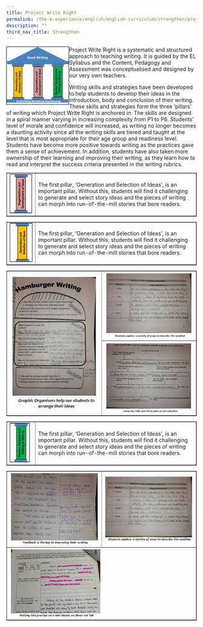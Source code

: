 ```yaml
---
title: Project Write Right
permalink: /the-k-experience/english/english-curriculum/strengthen/project-write-right/
description: ""
third_nav_title: Strengthen
---
```

<img style="width: 33%;" src="/images/pwr.png" align = "left" />
<p>Project Write Right is a systematic and structured approach to teaching writing. It is guided by the EL Syllabus and the Content, Pedagogy and Assessment was conceptualised and designed by our very own teachers.</p>
<p>Writing skills and strategies have been developed to help students to develop their ideas in the introduction, body and conclusion of their writing. These skills and strategies form the three &lsquo;pillars&rsquo; of writing which Project Write Right is anchored in. The skills are designed in a spiral manner varying in increasing complexity from P1 to P6. Students&rsquo; level of morale and confidence will increased, as writing no longer becomes a daunting activity since all the writing skills are tiered and taught at the level that is most appropriate for their age group and readiness level. Students have become more positive towards writing as the practices gave them a sense of achievement. In addition, students have also taken more ownership of their learning and improving their writing, as they learn how to read and interpret the success criteria presented in the writing rubrics.&nbsp;</p>
<table style="border-collapse: collapse; width: 100%;" border="1">
<tbody>
<tr>
<td style="width: 15%;"><img src="/images/pwr1.png"></td>
<td style="width: 85%;"><p>The first pillar, &lsquo;Generation and Selection of Ideas&rsquo;, is an important pillar. Without this, students will find it challenging to generate and select story ideas and the pieces of writing can morph into run-of-the-mill stories that bore readers.</p></td>
</tr>
</tbody>
</table>
<table style="border-collapse: collapse; width: 100%;" border="1">
<tbody>
<tr>
<td style="width: 15%;"><img src="/images/pwr2.png"></td>
<td style="width: 85%;"><p>The first pillar, &lsquo;Generation and Selection of Ideas&rsquo;, is an important pillar. Without this, students will find it challenging to generate and select story ideas and the pieces of writing can morph into run-of-the-mill stories that bore readers.</p></td>
</tr>
</tbody>
</table>
<table style="border-collapse: collapse; width: 100%;" border="1">
<tbody>
<tr>
<td style="width: 50%;" rowspan = "2"><img src="/images/pwr3.jpg"></td>
<td style="width: 50%;"><img src="/images/pwr4.jpg"></td>
</tr>
<tr>
<td style="width: 50%;"><img src="/images/pwr5.jpg"></td>
</tr>
</tbody>
</table>
<table style="border-collapse: collapse; width: 100%;" border="1">
<tbody>
<tr>
<td style="width: 15%;"><img src="/images/pwr6.png"></td>
<td style="width: 85%;"><p>The first pillar, &lsquo;Generation and Selection of Ideas&rsquo;, is an important pillar. Without this, students will find it challenging to generate and select story ideas and the pieces of writing can morph into run-of-the-mill stories that bore readers.</p></td>
</tr>
</tbody>
</table>
<table style="border-collapse: collapse; width: 100%;" border="1">
<tbody>
<tr>
<td style="width: 50%;"><img src="/images/pwr7.jpg"></td>
<td style="width: 50%;"><img src="/images/pwr8.jpg"></td>
</tr>
<tr>
<td style="width: 50%;" colspan = "2"><img style="width: 50%;" src="/images/pwr9.jpg"></td>
</tr>
</tbody>
</table>